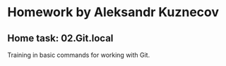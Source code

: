 # Homework by Aleksandr Kuznecov

## Home task: 02.Git.local
Training in basic commands for working with Git.
